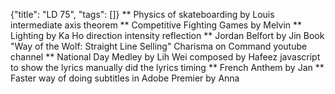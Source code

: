 {"title": "LD 75", "tags": []}
** Physics of skateboarding by Louis
intermediate axis theorem
** Competitive Fighting Games by Melvin
** Lighting by Ka Ho
direction
intensity
reflection
** Jordan Belfort by Jin
Book "Way of the Wolf: Straight Line Selling"
Charisma on Command youtube channel
** National Day Medley by Lih Wei
composed by Hafeez
javascript to show the lyrics
manually did the lyrics timing
** French Anthem by Jan
** Faster way of doing subtitles in Adobe Premier by Anna

